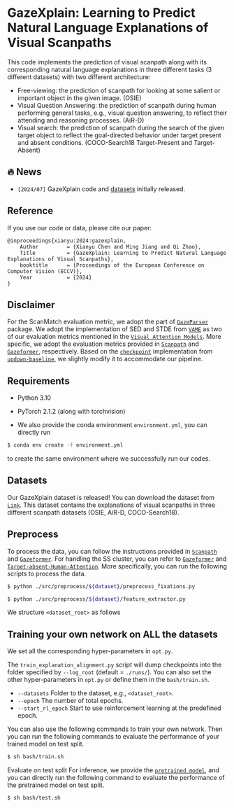 # GazeXplain: Learning to Predict Natural Language Explanations of Visual Scanpaths

This code implements the prediction of visual scanpath along with its corresponding natural language explanations in three different tasks (3 different datasets) with two different architecture:

- Free-viewing: the prediction of scanpath for looking at some salient or important object in the given image. (OSIE)
- Visual Question Answering:  the prediction of scanpath during human performing general tasks, e.g., visual question answering, to reflect their attending and reasoning processes. (AiR-D)
- Visual search: the prediction of scanpath during the search of the given target object to reflect the goal-directed behavior under target present and absent conditions. (COCO-Search18 Target-Present and Target-Absent)

:fire: News <a name="news"></a>
------------------
- `[2024/07]` GazeXplain code and [datasets](#datasets) initially released.

Reference
------------------
If you use our code or data, please cite our paper:
```text
@inproceedings{xianyu:2024:gazexplain,
    Author         = {Xianyu Chen and Ming Jiang and Qi Zhao},
    Title          = {GazeXplain: Learning to Predict Natural Language Explanations of Visual Scanpaths},
    booktitle      = {Proceedings of the European Conference on Computer Vision (ECCV)},
    Year           = {2024}
}
```

Disclaimer
------------------
For the ScanMatch evaluation metric, we adopt the part of [`GazeParser`](http://gazeparser.sourceforge.net/) package. 
We adopt the implementation of SED and STDE from [`VAME`](https://github.com/dariozanca/VAME) as two of our evaluation metrics mentioned in the [`Visual Attention Models`](https://ieeexplore.ieee.org/document/9207438). 
More specific, we adopt the evaluation metrics provided in [`Scanpath`](https://github.com/chenxy99/Scanpaths) and [`Gazeformer`](https://github.com/cvlab-stonybrook/Gazeformer), respectively.
Based on the [`checkpoint`](https://github.com/nocaps-org/updown-baseline/blob/master/updown/utils/checkpointing.py) implementation from [`updown-baseline`](https://github.com/nocaps-org/updown-baseline), we slightly modify it to accommodate our pipeline.

Requirements
------------------

- Python 3.10
- PyTorch 2.1.2 (along with torchvision)

- We also provide the conda environment ``environment.yml``, you can directly run

```bash
$ conda env create -f environment.yml
```

to create the same environment where we successfully run our codes.

Datasets <a name="datasets"></a>
------------------

Our GazeXplain dataset is released! You can download the dataset from [`Link`](https://drive.google.com/drive/folders/13-0j4wkCmab_8Uge30bwCd-vJ1k6gxzO?usp=sharing). 
This dataset contains the explanations of visual scanpaths in three different scanpath datasets (OSIE, AiR-D, COCO-Search18).

Preprocess
------------------

To process the data, you can follow the instructions provided in [`Scanpath`](https://github.com/chenxy99/Scanpaths) and [`Gazeformer`](https://github.com/cvlab-stonybrook/Gazeformer). 
For handling the SS cluster, you can refer to [`Gazeformer`](https://github.com/cvlab-stonybrook/Gazeformer) and [`Target-absent-Human-Attention`](https://github.com/cvlab-stonybrook/Target-absent-Human-Attention).
More specifically, you can run the following scripts to process the data.

```bash
$ python ./src/preprocess/${dataset}/preprocess_fixations.py
```

```bash
$ python ./src/preprocess/${dataset}/feature_extractor.py
```


We structure `<dataset_root>` as follows

Training your own network on ALL the datasets
------------------

We set all the corresponding hyper-parameters in ``opt.py``. 

The `train_explanation_alignment.py` script will dump checkpoints into the folder specified by `--log_root` (default = `./runs/`). You can also set the other hyper-parameters in `opt.py` or define them in the `bash/train.sh`.

- `--datasets` Folder to the dataset, e.g., `<dataset_root>`.
- `--epoch` The number of total epochs.
- `--start_rl_epoch` Start to use reinforcement learning at the predefined epoch.

You can also use the following commands to train your own network. Then you can run the following commands to evaluate the performance of your trained model on test split.
```bash
$ sh bash/train.sh
```

Evaluate on test split
For inference, we provide the [`pretrained model`](https://drive.google.com/file/d/10WfTJOeF4LjsmILUTb0Z0tVOgdu0P21Q/view?usp=sharing), and you can directly run the following command to evaluate the performance of the pretrained model on test split.
```bash
$ sh bash/test.sh
```
